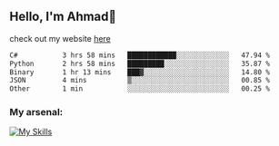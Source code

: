 
## Hello, I'm Ahmad👋

check out my website [here](https://ahmadalwi.com/)

<!--START_SECTION:waka-->

```txt
C#           3 hrs 58 mins   ████████████░░░░░░░░░░░░░   47.94 %
Python       2 hrs 58 mins   █████████░░░░░░░░░░░░░░░░   35.87 %
Binary       1 hr 13 mins    ███▓░░░░░░░░░░░░░░░░░░░░░   14.80 %
JSON         4 mins          ▒░░░░░░░░░░░░░░░░░░░░░░░░   00.85 %
Other        1 min           ░░░░░░░░░░░░░░░░░░░░░░░░░   00.25 %
```

<!--END_SECTION:waka-->

### My arsenal:

[![My Skills](https://skillicons.dev/icons?i=js,ts,py,go,react,nextjs,svelte,nodejs,django,tailwind,html,css,sass,firebase,mongodb,postgres,mysql,redis,git,github,docker,vscode,figma,godot)](https://skillicons.dev)
